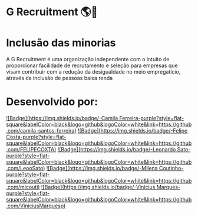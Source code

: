 # G Recruitment 🌎💼
# Inclusão das minorias
A G Recruitment é uma organização independente com o intuito de proporcionar facilidade de recrutamento e seleção para empresas que visam contribuir com a redução da desigualdade no meio empregatício, através da inclusão de pessoas baixa renda

# Desenvolvido por:
[![Badge](https://img.shields.io/badge/-Camila Ferreira-purple?style=flat-square&labelColor=black&logo=github&logoColor=white&link=https://github.com/camila-santos-ferreira)](https://github.com/camila-santos-ferreira) [![Badge](https://img.shields.io/badge/-Felipe Costa-purple?style=flat-square&labelColor=black&logo=github&logoColor=white&link=https://github.com/FELIPECOXTA)](https://github.com/FELIPECOXTA) [![Badge](https://img.shields.io/badge/-Leonardo Sato-purple?style=flat-square&labelColor=black&logo=github&logoColor=white&link=https://github.com/LeooSato)](https://github.com/LeooSato) [![Badge](https://img.shields.io/badge/-Milena Coutinho-purple?style=flat-square&labelColor=black&logo=github&logoColor=white&link=https://github.com/micouti)](https://github.com/micouti) [![Badge](https://img.shields.io/badge/-Vinicius Marques-purple?style=flat-square&labelColor=black&logo=github&logoColor=white&link=https://github.com/ViniciusMarquesp)](https://github.com/ViniciusMarquesp)

